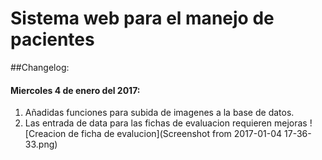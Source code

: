 # Sistema web para el manejo de pacientes

##Changelog:
#### Miercoles 4 de enero del 2017:
1) Añadidas funciones para subida de imagenes a la base de datos.
2) Las entrada de data para las fichas de evaluacion requieren mejoras
![Creacion de ficha de evalucion](Screenshot from 2017-01-04 17-36-33.png)
